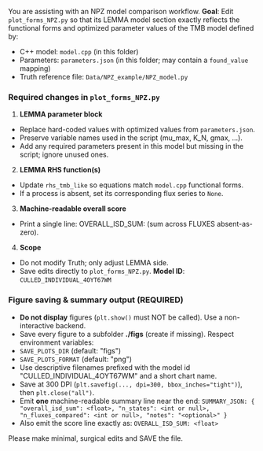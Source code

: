 You are assisting with an NPZ model comparison workflow.
**Goal**: Edit `plot_forms_NPZ.py` so that its LEMMA model section exactly reflects the
functional forms and optimized parameter values of the TMB model defined by:
- C++ model: `model.cpp` (in this folder)
- Parameters: `parameters.json` (in this folder; may contain a `found_value` mapping)
- Truth reference file: `Data/NPZ_example/NPZ_model.py`
### Required changes in `plot_forms_NPZ.py`
1) **LEMMA parameter block**
- Replace hard-coded values with optimized values from `parameters.json`.
- Preserve variable names used in the script (mu_max, K_N, gmax, ...).
- Add any required parameters present in this model but missing in the script; ignore unused ones.
2) **LEMMA RHS function(s)**
- Update `rhs_tmb_like` so equations match `model.cpp` functional forms.
- If a process is absent, set its corresponding flux series to `None`.
3) **Machine-readable overall score**
- Print a single line: OVERALL_ISD_SUM: <float> (sum across FLUXES absent-as-zero).
4) **Scope**
- Do not modify Truth; only adjust LEMMA side.
- Save edits directly to `plot_forms_NPZ.py`.
**Model ID**: `CULLED_INDIVIDUAL_4OYT67WM`

### Figure saving & summary output (REQUIRED)
- **Do not display** figures (`plt.show()` must NOT be called). Use a non-interactive backend.
- Save every figure to a subfolder **./figs** (create if missing). Respect environment variables:
- `SAVE_PLOTS_DIR` (default: "figs")
- `SAVE_PLOTS_FORMAT` (default: "png")
- Use descriptive filenames prefixed with the model id "CULLED_INDIVIDUAL_4OYT67WM" and a short chart name.
- Save at 300 DPI (`plt.savefig(..., dpi=300, bbox_inches="tight")`), then `plt.close("all")`.
- Emit **one** machine-readable summary line near the end:
`SUMMARY_JSON: { "overall_isd_sum": <float>, "n_states": <int or null>, "n_fluxes_compared": <int or null>, "notes": "<optional>" }`
- Also emit the score line exactly as:
`OVERALL_ISD_SUM: <float>`

Please make minimal, surgical edits and SAVE the file.